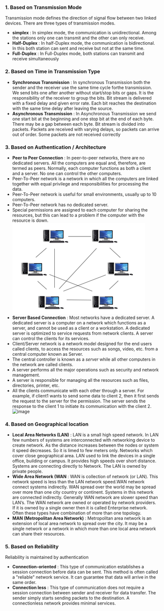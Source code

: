 ### 1. Based on Transmission Mode
 Transmission mode defines the direction of signal flow between two linked devices. There are three types of transmission modes.
- **simplex** : In simplex mode, the communication is unidirectional. Among the stations only one can transmit and the other can only receive.
- **Half-Duplex** : In half-Duplex mode, the communication is bidirectional. In this both station can sent and receive but not at the same time.
- **Full-Duplex** : In Full-Duplex mode, both stations can transmit and receive simultaneously

### 2. Based on Time in Transmission Type
- **Synchronous Transmission** : In synchronous Transmission both the sender and the receiver use the same time cycle forthe transmission. We send bits one after another without start/stop bits or gaps. It is the responsibility of the receiver to group the bits. Bit stream is delivered with a fixed delay and given error rate. Each bit reaches the destination with the same time delay after leaving the source.
- **Asynchronous Transmission** : In Asynchronous Transmission we send one start bit at the beginning and one stop bit at the end of each byte. There may be a gap between each byte. Bit stream is divided into packets. Packets are received with varying delays, so packets can arrive out of order. Some packets are not received correctly

### 3. Based on Authentication / Architecture
- **Peer to Peer Connection** : In peer-to-peer networks, there are no dedicated servers. All the computers are equal and, therefore, are termed as peers. Normally, each computer functions as both a client and a server. No one can control the other computers.
- Peer-To-Peer network is a network in which all the computers are linked together with equal privilege and responsibilities for processing the data.
- Peer-To-Peer network is useful for small environments, usually up to 10 computers.
- Peer-To-Peer network has no dedicated server.
- Special permissions are assigned to each computer for sharing the resources, but this can lead to a problem if the computer with the resource is down.
  ![alt](_resource/Pasted%20image%2020241106115314.png)
- **Server Based Connection** : Most networks have a dedicated server. A dedicated server is a computer on a network which functions as a server, and cannot be used as a client or a workstation. A dedicated server is optimized to service requests from network clients. A server can control the clients for its services.
- Client/Server network is a network model designed for the end users called clients, to access the resources such as songs, video, etc. from a central computer known as Server.
- The central controller is known as a _server_ while all other computers in the network are called clients.
- A server performs all the major operations such as security and network management.
- A server is responsible for managing all the resources such as files, directories, printer, etc.
- All the clients communicate with each other through a server. For example, if client1 wants to send some data to client 2, then it first sends the request to the server for the permission. The server sends the response to the client 1 to initiate its communication with the client 2.
  ![image](Pasted%20image%2020241106115549.png)

### 4. Based on Geographical location
- **Local Area Networks (LAN)** : LAN is a small high speed network. In LAN few numbers of systems are interconnected with networking device to create network. As the distance increases between the nodes or system it speed decreases. So it is limed to few meters only. Networks which cover close geographical area. LAN used to link the devices in a single office, building or campus. It provides high speeds over short distance. Systems are connecting directly to Network. The LAN is owned by private people.
- **Wide Area Network (WAN** : WAN is collection of network (or LAN). This network speed is less than the LAN network speed.WAN network connect systems indirectly. WAN spread over the world may be spread over more than one city country or continent. Systems in this network are connected indirectly. Generally WAN network are slower speed than LAN’s. The WAN network are owned or operated by network providers. If it is owned by a single owner then it is called Enterprise network. Often these types have combination of more than one topology.
- **MAN (Metropolitan Area Network)** : Metropolitan area network is an extension of local area network to spread over the city. It may be a single network or a network in which more than one local area network can share their resources.

### 5. Based on Reliability
Reliability is maintained by authentication
- **Connection-oriented** : This type of communication establishes a session connection before data can be sent. This method is often called a "reliable" network service. It can guarantee that data will arrive in the same order.
- **Connection less** : This type of communication does not require a session connection between sender and receiver for data transfer. The sender simply starts sending packets to the destination. A connectionless network provides minimal services.

